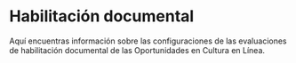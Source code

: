 # Habilitación documental

Aquí encuentras información sobre las configuraciones de las evaluaciones de habilitación documental de las Oportunidades en Cultura en Línea.
